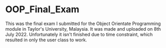 # OOP_Final_Exam
This was the final exam I submitted for the Object Orientate Programming module in Taylor's University, Malaysia. It was made and uploaded on 8th July 2022. Unfortunately it isn't finished due to time constraint, which resulted in only the user class to work.
